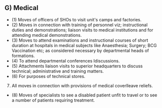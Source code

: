 ## G) Medical

- (1) Moves of officers of SHOs to visit unit's camps and factories.
- (2) Moves in connection with training of personnel viz; instructional duties and demonstrations; liaison visits to medical institutions and for attending medical demonstrations.
- (3) Moves to attend examinations and instructional courses of short duration at hospitals in medical subjects like Anaesthesia; Surgery; BCG Vaccination etc; as considered necessary by departmental heads of formations.
- (4) To attend departmental conferences Idiscussions.
- (5) Attachments liaison visits to superior headquarters to discuss technical; administrative and training matters.
- (6) For purposes of technical stores.
7. All moves in connection with provisions of medical coverlleave reliefs.
- (8) Moves of specialists to see a disabled patient unfit to travel or to see a number of patients requiring treatment.
